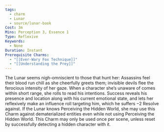 ```yaml
---
tags:
  - charm
  - Lunar
  - source/lunar-book
Cost: 3m
Mins: Perception 3, Essence 1
Type: Reflexive
Keywords:
  - None
Duration: Instant
Prerequisite Charms:
  - "[[Ever-Wary Fox Technique]]"
  - "[[Understanding the Prey]]"
---
```

The Lunar seems nigh-omniscient to those that hunt her: Assassins feel their blood run chill as she cheerfully greets them; invisible devils flee the ferocious intensity of her gaze. When a character she’s unaware of comes within short range, she rolls to read his intentions. Success reveals his presence and location along with his current emotional state, and lets her reflexively make an influence roll targeting him, which he suffers −2 Resolve against. If the Lunar knows Perceiving the Hidden World, she may use this Charm against dematerialized entities even while not using Perceiving the Hidden World. This Charm may only be used once per scene, unless reset by successfully detecting a hidden character with it.
